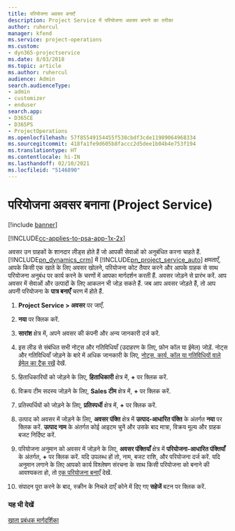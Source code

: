```yaml
---
title: परियोजना अवसर बनाएँ
description: Project Service में परियोजना अवसर बनाने का तरीका
author: ruhercul
manager: kfend
ms.service: project-operations
ms.custom:
- dyn365-projectservice
ms.date: 8/03/2018
ms.topic: article
ms.author: ruhercul
audience: Admin
search.audienceType:
- admin
- customizer
- enduser
search.app:
- D365CE
- D365PS
- ProjectOperations
ms.openlocfilehash: 57f85549154455f538cbdf3cde11989064968334
ms.sourcegitcommit: 418fa1fe9d605b8faccc2d5dee1b04b4e753f194
ms.translationtype: HT
ms.contentlocale: hi-IN
ms.lasthandoff: 02/10/2021
ms.locfileid: "5146890"
---
```

# <a name="create-a-project-opportunity-project-service"></a>परियोजना अवसर बनाना (Project Service)

[!include [banner](../includes/psa-now-project-operations.md)]

[!INCLUDE[cc-applies-to-psa-app-1x-2x](../includes/cc-applies-to-psa-app-1x-2x.md)]

अवसर उन ग्राहकों के शानदार लीड्स होते हैं जो आपकी सेवाओं को अनुबंधित करना चाहते हैं. [!INCLUDE[pn_dynamics_crm](../includes/pn-dynamics-crm.md)] में [!INCLUDE[pn_project_service_auto](../includes/pn-project-service-auto.md)] क्षमताएँ, आपके किसी एक खाते के लिए अवसर खोलने, परियोजना कोट तैयार करने और आपके ग्राहक से साथ परियोजना अनुबंध पर कार्य करने के चरणों में आपका मार्गदर्शन करती हैं. अवसर जोड़ने से प्रारंभ करें. आप अवसर में सेवाओं और उत्पादों के लिए आकलन भी जोड़ सकते हैं. जब आप अवसर जोड़ते हैं, तो आप अपनी परियोजना के **पात्र बनाएँ** चरण में होते हैं.  
  
1.  **Project Service > अवसर** पर जाएँ.  
  
2.  **नया** पर क्लिक करें.  
  
3.  **सारांश** क्षेत्र में, अपने अवसर की कंपनी और अन्य जानकारी दर्ज करें.  
  
4.  इस लीड से संबंधित सभी नोट्स और गतिविधियाँ (उदाहरण के लिए, फ़ोन कॉल या ईमेल) जोड़ें. नोट्स और गतिविधियाँ जोड़ने के बारे में अधिक जानकारी के लिए, [नोट्स, कार्य, कॉल या गतिविधियों वाले ईमेल का ट्रैक रखें](https://docs.microsoft.com/dynamics365/customerengagement/on-premises/basics/work-with-activities) देखें.  
  
5.  हिताधिकारियों को जोड़ने के लिए, **हिताधिकारी** क्षेत्र में, **+** पर क्लिक करें.  
  
6.  विक्रय टीम सदस्य जोड़ने के लिए, **Sales टीम** क्षेत्र में, **+** पर क्लिक करें.  
  
7.  प्रतिस्पर्धियों को जोड़ने के लिए, **प्रतिस्पर्धी** क्षेत्र में, **+** पर क्लिक करें.  
  
8.  उत्पाद को अवसर में जोड़ने के लिए, **अवसर पंक्ति** क्षेत्र में **उत्पाद-आधारित पंक्ति** के अंतर्गत **नया** पर क्लिक करें. **उत्पाद नाम** के अंतर्गत कोई आइटम चुनें और उसके बाद मात्रा, विक्रय मूल्य और ग्राहक बजट निर्दिष्ट करें.  
  
9. परियोजना अनुमान को अवसर में जोड़ने के लिए, **अवसर पंक्तियाँ** क्षेत्र में **परियोजना-आधारित पंक्तियाँ** के अंतर्गत, **+** पर क्लिक करें. यदि उपलब्ध हों तो, नाम, बजट राशि, और परियोजना दर्ज करें. यदि अनुमान लगाने के लिए आपको कार्य विश्लेषण संरचना के साथ किसी परियोजना को बनाने की आवश्यकता हो, तो [एक परियोजना बनाएँ](../psa/create-project.md) देखें.  
  
10. संपादन पूरा करने के बाद, स्‍क्रीन के निचले दाएँ कोने में दिए गए **सहेजें** बटन पर क्लिक करें.  
  
### <a name="see-also"></a>यह भी देखें  
 [खाता प्रबंधक मार्गदर्शिका](../psa/account-manager-guide.md)
